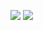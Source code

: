 ![](https://komarev.com/ghpvc/?username=Monofthalmos)
![](https://komarev.com/ghpvc/?username=Monofthalmos=1000)
